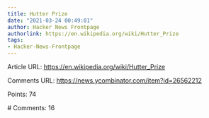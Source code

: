 ```yaml
---
title: Hutter Prize
date: "2021-03-24 00:49:01"
author: Hacker News Frontpage
authorlink: https://en.wikipedia.org/wiki/Hutter_Prize
tags:
- Hacker-News-Frontpage
---
```


<p>Article URL: <a href="https://en.wikipedia.org/wiki/Hutter_Prize">https://en.wikipedia.org/wiki/Hutter_Prize</a></p>
<p>Comments URL: <a href="https://news.ycombinator.com/item?id=26562212">https://news.ycombinator.com/item?id=26562212</a></p>
<p>Points: 74</p>
<p># Comments: 16</p>
